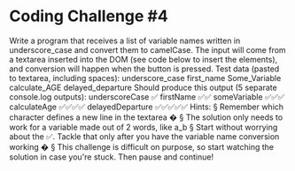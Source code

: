 # Coding Challenge #4

Write a program that receives a list of variable names written in underscore_case
and convert them to camelCase.
The input will come from a textarea inserted into the DOM (see code below to
insert the elements), and conversion will happen when the button is pressed.
Test data (pasted to textarea, including spaces):
underscore_case
first_name
Some_Variable
calculate_AGE
delayed_departure
Should produce this output (5 separate console.log outputs):
underscoreCase ✅
firstName ✅✅
someVariable ✅✅✅
calculateAge ✅✅✅✅
delayedDeparture ✅✅✅✅✅
Hints:
§ Remember which character defines a new line in the textarea �
§ The solution only needs to work for a variable made out of 2 words, like a_b
§ Start without worrying about the ✅. Tackle that only after you have the variable
name conversion working �
§ This challenge is difficult on purpose, so start watching the solution in case
you're stuck. Then pause and continue!
